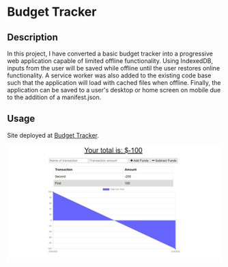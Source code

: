# Budget Tracker

## Description
In this project, I have converted a basic budget tracker into a progressive web application capable of limited offline functionality. Using IndexedDB, inputs from the user will be saved while offline until the user restores online functionality. A service worker was also added to the existing code base such that the application will load with cached files when offline. Finally, the application can be saved to a user's desktop or home screen on mobile due to the addition of a manifest.json. 

## Usage
Site deployed at [Budget Tracker](https://nameless-reef-22073.herokuapp.com/).

![Screenshot](./assets/deployed.jpg)

